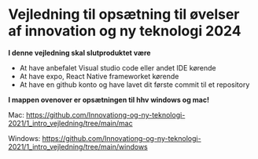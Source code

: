 # Vejledning til opsætning til øvelser af innovation og ny teknologi 2024
**I denne vejledning skal slutproduktet være**
- At have anbefalet Visual studio code eller andet IDE kørende
- At have expo, React Native frameworket kørende
- At have en github konto og have lavet dit første commit til et repository

**I mappen ovenover er opsætningen til hhv windows og mac!**

Mac: https://github.com/Innovationg-og-ny-teknologi-2021/1_intro_vejledning/tree/main/mac

Windows: https://github.com/Innovationg-og-ny-teknologi-2021/1_intro_vejledning/tree/main/windows
